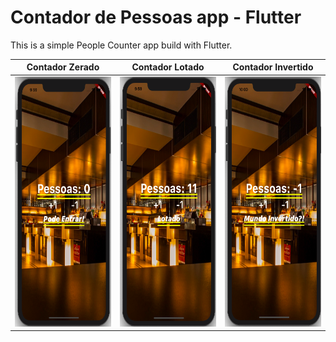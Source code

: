 # Contador de Pessoas app - Flutter

This is a simple People Counter app build with Flutter.

Contador Zerado            |  Contador Lotado            |  Contador Invertido
:-------------------------:|:-------------------------:|:-------------------------:
<img src="/images/contador_zerado.png" width="200" height="400"/>  |  <img src="/images/contador_lotado.png" width="200" height="400"/> | <img src="/images/contador_invertido.png" width="200" height="400"/>
